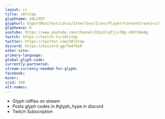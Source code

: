 ```yaml
---
layout: cc
title: s0lstep
glyphname: S0LSTEP
glyphurl: ExportManifest/Lotus/Interface/Icons/Player/ContentCreators/S0lstep.png
glyphwave: 6
youtube: https://www.youtube.com/channel/UCpJCvqTjjsTBg-v92YJHuNg
twitch: https://twitch.tv/s0lstep
twitter: https://twitter.com/S0lStep
discord: https://discord.gg/Tw4fGxR
other-site:
primary-language:
global-glyph-code:
currently-partnered:
stream-currency-needed-for-glyph:
facebook:
mixer:
ccid: 166
alt-names:
---
```

* Glyph raffles on stream
* Posts glyph codes in #glyph_hype in discord
* Twitch Subscription
